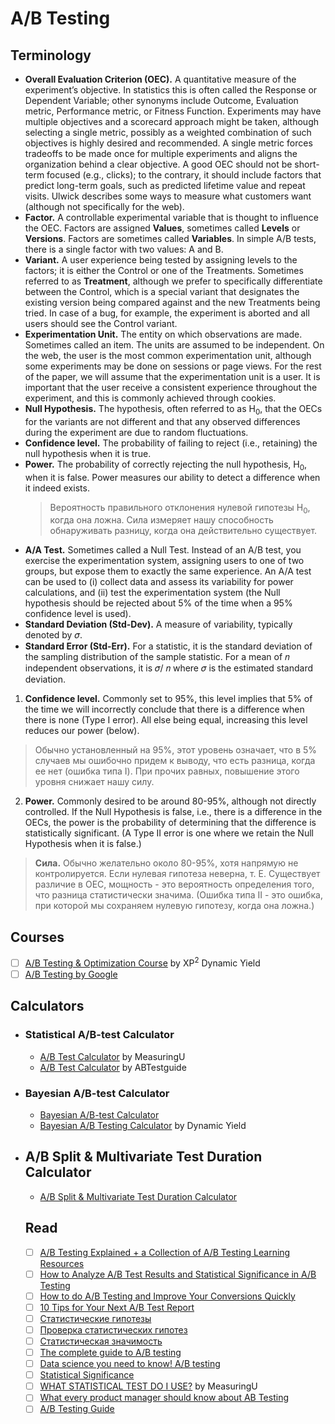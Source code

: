 # A/B Testing

## Terminology

- **Overall Evaluation Criterion (OEC).** A quantitative measure of the experiment’s objective. In statistics this is often called the Response or Dependent Variable; other synonyms include Outcome, Evaluation metric, Performance metric, or Fitness Function. Experiments may have multiple objectives and a scorecard approach might be taken, although selecting a single metric, possibly as a weighted combination of such objectives is highly desired and recommended. A single metric forces tradeoffs to be made once for multiple experiments and aligns the organization behind a clear objective. A good OEC should not be short-term focused (e.g., clicks); to the contrary, it should include factors that predict long-term goals, such as predicted lifetime value and repeat visits. Ulwick describes some ways to measure what customers want (although not specifically for the web).
- **Factor.** A controllable experimental variable that is thought to influence the OEC. Factors are assigned **Values**, sometimes called **Levels** or **Versions**. Factors are sometimes called **Variables**. In simple A/B tests, there is a single factor with two values: A and B.
- **Variant.** A user experience being tested by assigning levels to the factors; it is either the Control or one of the Treatments. Sometimes referred to as **Treatment**, although we prefer to specifically differentiate between the Control, which is a special variant that designates the existing version being compared against and the new Treatments being tried. In case of a bug, for example, the experiment is aborted and all users should see the Control variant.
- **Experimentation Unit.** The entity on which observations are made. Sometimes called an item. The units are assumed to be independent. On the web, the user is the most common experimentation unit, although some experiments may be done on sessions or page views. For the rest of the paper, we will assume that the experimentation unit is a user. It is important that the user receive a consistent experience throughout the experiment, and this is commonly achieved through cookies.
- **Null Hypothesis.** The hypothesis, often referred to as H<sub>0</sub>, that the OECs for the variants are not different and that any observed differences during the experiment are due to random fluctuations.
- **Confidence level.** The probability of failing to reject (i.e., retaining) the null hypothesis when it is true.
- **Power.** The probability of correctly rejecting the null hypothesis, H<sub>0</sub>, when it is false. Power measures our ability to detect a difference when it indeed exists.
  > Вероятность правильного отклонения нулевой гипотезы H<sub>0</sub>, когда она ложна. Сила измеряет нашу способность обнаруживать разницу, когда она действительно существует.
- **A/A Test.** Sometimes called a Null Test. Instead of an A/B test, you exercise the experimentation system, assigning users to one of two groups, but expose them to exactly the same experience. An A/A test can be used to (i) collect data and assess its variability for power calculations, and (ii) test the experimentation system (the Null hypothesis should be rejected about 5% of the time when a 95% confidence level is used).
- **Standard Deviation (Std-Dev).** A measure of variability, typically denoted by 𝜎.
- **Standard Error (Std-Err).** For a statistic, it is the standard deviation of the sampling distribution of the sample statistic. For a mean of 𝑛 independent observations, it is 𝜎/ 𝑛 where 𝜎 is the estimated standard deviation.

1. **Confidence level.** Commonly set to 95%, this level implies that 5% of the time we will incorrectly conclude that there is a difference when there is none (Type I error). All else being equal, increasing this level reduces our power (below).
  > Обычно установленный на 95%, этот уровень означает, что в 5% случаев мы ошибочно придем к выводу, что есть разница, когда ее нет (ошибка типа I). При прочих равных, повышение этого уровня снижает нашу силу.
2. **Power.** Commonly desired to be around 80-95%, although not directly controlled. If the Null Hypothesis is false, i.e., there is a difference in the OECs, the power is the probability of determining that the difference is statistically significant. (A Type II error is one where we retain the Null Hypothesis when it is false.)
  > **Сила.** Обычно желательно около 80-95%, хотя напрямую не контролируется. Если нулевая гипотеза неверна, т. Е. Существует различие в OEC, мощность - это вероятность определения того, что разница статистически значима. (Ошибка типа II - это ошибка, при которой мы сохраняем нулевую гипотезу, когда она ложна.)

## Courses

- [ ] [A/B Testing & Optimization Course](https://www.dynamicyield.com/course/testing-and-optimization/) by XP<sup>2</sup> Dynamic Yield
- [ ] [A/B Testing by Google](https://www.udacity.com/course/ab-testing--ud257)

## Calculators

- ### Statistical A/B-test Calculator
  - [A/B Test Calculator](https://measuringu.com/ab-cal/) by MeasuringU
  - [A/B Test Calculator](https://abtestguide.com/calc/) by ABTestguide


- ### Bayesian A/B-test Calculator
  - [Bayesian A/B-test Calculator](https://abtestguide.com/bayesian/)
  - [Bayesian A/B Testing Calculator](https://marketing.dynamicyield.com/bayesian-calculator/) by Dynamic Yield
  
- ## A/B Split & Multivariate Test Duration Calculator
  - [A/B Split & Multivariate Test Duration Calculator](https://vwo.com/tools/ab-test-duration-calculator/)
  
  ## Read
  
  - [ ] [A/B Testing Explained + a Collection of A/B Testing Learning Resources](https://soshace.com/ab-testing-resources/)
  - [ ] [How to Analyze A/B Test Results and Statistical Significance in A/B Testing](https://www.invespcro.com/blog/how-to-analyze-a-b-test-results/)
  - [ ] [How to do A/B Testing and Improve Your Conversions Quickly](https://www.crazyegg.com/blog/ab-testing/)
  - [ ] [10 Tips for Your Next A/B Test Report](https://online-metrics.com/ab-test-report/)
  - [ ] [Статистические гипотезы](http://mathprofi.ru/statisticheskie_gipotezy.html)
  - [ ] [Проверка статистических гипотез](http://www.ipiran.ru/frenkel/hypothesis_testing.pdf)
  - [ ] [Статистическая значимость](https://www.calltouch.ru/glossary/statisticheskaya-znachimost/)
  - [ ] [The complete guide to A/B testing](https://www.abtasty.com/ab-testing/)
  - [ ] [Data science you need to know! A/B testing](https://towardsdatascience.com/data-science-you-need-to-know-a-b-testing-f2f12aff619a)
  - [ ] [Statistical Significance](https://www.investopedia.com/terms/s/statistically_significant.asp)
  - [ ] [WHAT STATISTICAL TEST DO I USE?](https://measuringu.com/what-test/) by MeasuringU
  - [ ] [What every product manager should know about AB Testing](https://medium.com/swlh/what-every-product-manager-should-know-about-ab-testing-7e7619fe4533)
  - [ ] [A/B Testing Guide](https://vwo.com/ab-testing/#how-to-make-an-a-b-testing-calendar)
